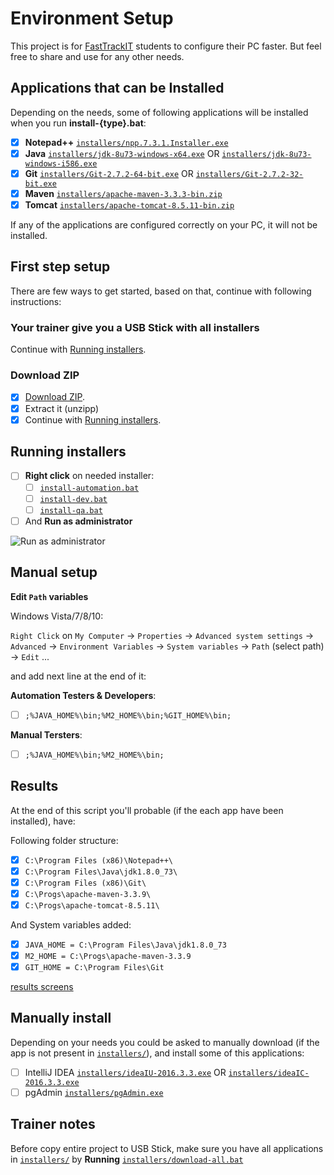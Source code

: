 # Environment Setup

This project is for [FastTrackIT](http://www.fasttrackit.org/) students to configure their PC faster. But feel free to share and use for any other needs.

## Applications that can be Installed

Depending on the needs, some of following applications will be installed when you run **install-{type}.bat**:

- [x] **Notepad++** [`installers/npp.7.3.1.Installer.exe`](https://notepad-plus-plus.org/)
- [x] **Java** [`installers/jdk-8u73-windows-x64.exe`](http://www.oracle.com/technetwork/java/javase/downloads/jdk8-downloads-2133151.html) OR [`installers/jdk-8u73-windows-i586.exe`](http://www.oracle.com/technetwork/java/javase/downloads/jdk8-downloads-2133151.html)
- [x] **Git** [`installers/Git-2.7.2-64-bit.exe`](https://git-scm.com/downloads) OR [`installers/Git-2.7.2-32-bit.exe`](https://git-scm.com/downloads)
- [x] **Maven** [`installers/apache-maven-3.3.3-bin.zip`](https://maven.apache.org/download.cgi)
- [x] **Tomcat** [`installers/apache-tomcat-8.5.11-bin.zip`](https://tomcat.apache.org/index.html)

If any of the applications are configured correctly on your PC, it will not be installed.

## First step setup

There are few ways to get started, based on that, continue with following instructions:

### Your trainer give you a USB Stick with all installers

Continue with [Running installers](#running-installers).

### Download ZIP

- [x] [Download ZIP](https://github.com/nmatei/workstation-config/archive/master.zip).
- [x] Extract it (unzipp)
- [x] Continue with [Running installers](#running-installers).

## Running installers

- [ ] **Right click** on needed installer:
    - [ ] [`install-automation.bat`](install-automation.bat) 
    - [ ] [`install-dev.bat`](install-dev.bat)
    - [ ] [`install-qa.bat`](install-qa.bat)
- [ ] And **Run as administrator**

![Run as administrator](https://cloud.githubusercontent.com/assets/2863309/13601668/74a9388e-e53a-11e5-859d-203043ca10e5.jpg)

## Manual setup

**Edit `Path` variables**

Windows Vista/7/8/10:

`Right Click` on `My Computer` -> `Properties` -> `Advanced system settings` -> `Advanced` -> 
`Environment Variables` -> `System variables` -> `Path` (select path) -> `Edit` ... 
   
and add next line at the end of it:

**Automation Testers & Developers**:

- [ ] `;%JAVA_HOME%\bin;%M2_HOME%\bin;%GIT_HOME%\bin;`

**Manual Tersters**:

- [ ] `;%JAVA_HOME%\bin;%M2_HOME%\bin;`

## Results

At the end of this script you'll probable (if the each app have been installed), have:

Following folder structure:

- [x] `C:\Program Files (x86)\Notepad++\`
- [x] `C:\Program Files\Java\jdk1.8.0_73\`
- [x] `C:\Program Files (x86)\Git\`
- [x] `C:\Progs\apache-maven-3.3.9\`
- [x] `C:\Progs\apache-tomcat-8.5.11\`

And System variables added:

- [x] `JAVA_HOME = C:\Program Files\Java\jdk1.8.0_73`
- [x] `M2_HOME = C:\Progs\apache-maven-3.3.9`
- [x] `GIT_HOME = C:\Program Files\Git`

[results screens](https://github.com/nmatei/workstation-config/issues/1)

## Manually install

Depending on your needs you could be asked to manually download (if the app is not present in [`installers/`](installers/)), and install some of this applications:

- [ ] IntelliJ IDEA [`installers/ideaIU-2016.3.3.exe`](https://www.jetbrains.com/idea/) OR [`installers/ideaIC-2016.3.3.exe`](https://www.jetbrains.com/idea/)
- [ ] pgAdmin [`installers/pgAdmin.exe`](http://www.pgadmin.org/download/)

## Trainer notes

Before copy entire project to USB Stick, make sure you have all applications in [`installers/`](installers/) by **Running** [`installers/download-all.bat`](installers/download-all.bat)
